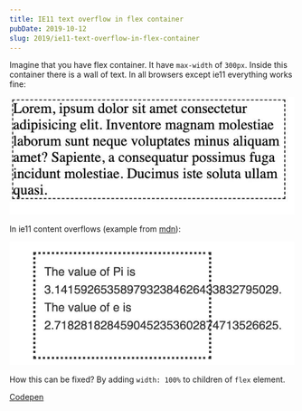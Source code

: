 ```yaml
---
title: IE11 text overflow in flex container
pubDate: 2019-10-12
slug: 2019/ie11-text-overflow-in-flex-container
---
```


Imagine that you have flex container. It have `max-width` of `300px`. Inside this container
there is a wall of text. In all browsers except ie11 everything works fine:

![Content](../../assets/2019-10-12-content.jpg)

In ie11 content overflows (example from [mdn](https://developer.mozilla.org/pl/docs/Web/CSS/overflow-x)):

![IE11](../../assets/2019-10-12-ie11.jpg)

How this can be fixed? By adding `width: 100%` to children of `flex` element.

[Codepen](https://codepen.io/krzysztofzuraw/pen/YzzwGQG)
